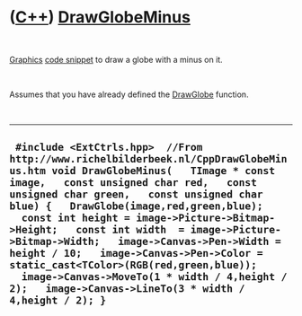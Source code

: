 
 

 

 

 

 

([C++](Cpp.md)) [DrawGlobeMinus](CppDrawGlobeMinus.md)
========================================================

 

[Graphics](CppGraphics.md) [code snippet](CppCodeSnippets.md) to draw
a globe with a minus on it.

 

Assumes that you have already defined the [DrawGlobe](CppDrawGlobe.md)
function.

 

  ---------------------------------------------------------------------------------------------------------------------------------------------------------------------------------------------------------------------------------------------------------------------------------------------------------------------------------------------------------------------------------------------------------------------------------------------------------------------------------------------------------------------------------------------------------------------------------------------------
  ` #include <ExtCtrls.hpp>  //From http://www.richelbilderbeek.nl/CppDrawGlobeMinus.htm void DrawGlobeMinus(   TImage * const image,   const unsigned char red,   const unsigned char green,   const unsigned char blue) {   DrawGlobe(image,red,green,blue);   const int height = image->Picture->Bitmap->Height;   const int width  = image->Picture->Bitmap->Width;   image->Canvas->Pen->Width = height / 10;   image->Canvas->Pen->Color = static_cast<TColor>(RGB(red,green,blue));   image->Canvas->MoveTo(1 * width / 4,height / 2);   image->Canvas->LineTo(3 * width / 4,height / 2); }`
  ---------------------------------------------------------------------------------------------------------------------------------------------------------------------------------------------------------------------------------------------------------------------------------------------------------------------------------------------------------------------------------------------------------------------------------------------------------------------------------------------------------------------------------------------------------------------------------------------------

 

 

 

 

 

 

